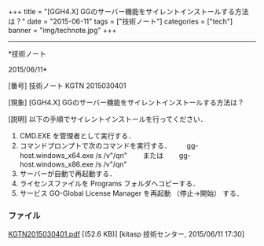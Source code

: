 ﻿+++
title = "[GGH4.X] GGのサーバー機能をサイレントインストールする方法は？"
date = "2015-06-11"
tags = ["技術ノート"]
categories = ["tech"]
banner = "img/technote.jpg"
+++

-----------------------------------------------------------------------------------------------------------------------------

*技術ノート

2015/06/11*


[番号]
技術ノート KGTN 2015030401

[現象]
[GGH4.X] GGのサーバー機能をサイレントインストールする方法は？

[説明]
以下の手順でサイレントインストールを行ってください．

1) CMD.EXE を管理者として実行する．
2) コマンドプロンプトで次のコマンドを実行する．
　　gg-host.windows_x64.exe /s /v"/qn"
　　または
　　gg-host.windows_x86.exe /s /v"/qn"
3) サーバーが自動で再起動する．
4) ライセンスファイルを Programs フォルダへコピーする．
5) サービス GO-Global License Manager を再起動 （停止→開始） する．


### ファイル

 
 


[KGTN2015030401.pdf](http://techreport.kitasp.net/attachments/download/1867/KGTN2015030401.pdf)
 [(52.6 KB)] [kitasp 技術センター, 2015/06/11
17:30]


 


 

